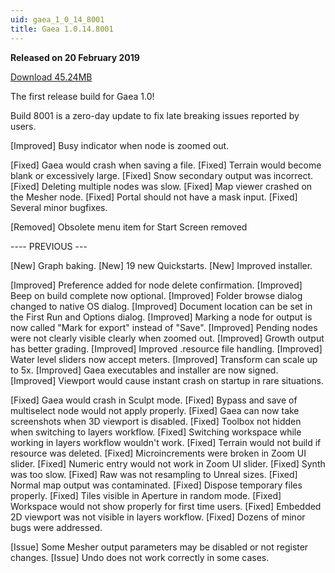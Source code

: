 ```yaml
---
uid: gaea_1_0_14_8001
title: Gaea 1.0.14.8001
---
```



**Released on 20 February 2019**

<a href="http://viridian.quadspinner.com/gaea/Gaea-1.0.14.8001.msi">Download 45.24MB</a> <br>


<div class="release-note">

The first release build for Gaea 1.0!

Build 8001 is a zero-day update to fix late breaking issues reported by users.

[Improved] Busy indicator when node is zoomed out.

[Fixed] Gaea would crash when saving a file.
[Fixed] Terrain would become blank or excessively large.
[Fixed] Snow secondary output was incorrect.
[Fixed] Deleting multiple nodes was slow.
[Fixed] Map viewer crashed on the Mesher node.
[Fixed] Portal should not have a mask input.
[Fixed] Several minor bugfixes.

[Removed] Obsolete menu item for Start Screen removed

---- PREVIOUS ---

[New] Graph baking.
[New] 19 new Quickstarts.
[New] Improved installer.

[Improved] Preference added for node delete confirmation.
[Improved] Beep on build complete now optional.
[Improved] Folder browse dialog changed to native OS dialog.
[Improved] Document location can be set in the First Run and Options dialog.
[Improved] Marking a node for output is now called "Mark for export" instead of "Save".
[Improved] Pending nodes were not clearly visible clearly when zoomed out.
[Improved] Growth output has better grading.
[Improved] Improved .resource file handling.
[Improved] Water level sliders now accept meters.
[Improved] Transform can scale up to 5x.
[Improved] Gaea executables and installer are now signed.
[Improved] Viewport would cause instant crash on startup in rare situations.

[Fixed] Gaea would crash in Sculpt mode.
[Fixed] Bypass and save of multiselect node would not apply properly.
[Fixed] Gaea can now take screenshots when 3D viewport is disabled.
[Fixed] Toolbox not hidden when switching to layers workflow.
[Fixed] Switching workspace while working in layers workflow wouldn't work.
[Fixed] Terrain would not build if resource was deleted.
[Fixed] Microincrements were broken in Zoom UI slider.
[Fixed] Numeric entry would not work in Zoom UI slider.
[Fixed] Synth was too slow.
[Fixed] Raw was not resampling to Unreal sizes.
[Fixed] Normal map output was contaminated.
[Fixed] Dispose temporary files properly.
[Fixed] Tiles visible in Aperture in random mode.
[Fixed] Workspace would not show properly for first time users.
[Fixed] Embedded 2D viewport was not visible in layers workflow.
[Fixed] Dozens of minor bugs were addressed.

[Issue] Some Mesher output parameters may be disabled or not register changes.
[Issue] Undo does not work correctly in some cases.

</div>
